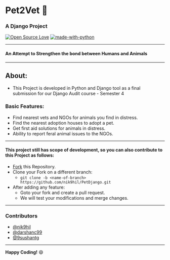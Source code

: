 # **Pet2Vet** :dog:
### A Django Project

[![Open Source Love](https://badges.frapsoft.com/os/v1/open-source.png?v=103)](https://github.com/ellerbrock/open-source-badges/)  [![made-with-python](https://img.shields.io/badge/Made%20with-Python-1f425f.svg)](https://www.python.org/)

---
#### An Attempt to Strengthen the bond between Humans and Animals

---
## **About:**
- This Project is developed in Python and Django tool as a final submission for our Django Audit course - Semester 4
### Basic Features:
* Find nearest vets and NGOs for animals you find in distress. 
* Find the nearest adoption houses to adopt a pet. 
* Get first aid solutions for animals in distress. 
* Ability to report feral animal issues to the NGOs. 
---




#### This project still has scope of development, so you can also contribute to this Project as follows:
* [Fork](https://github.com/nik9hil/PetDjango.git) this Repository.
* Clone your Fork on a different branch:
	* `git clone -b <name-of-branch> https://github.com/nik9hil/PetDjango.git`
* After adding any feature:
	* Goto your fork and create a pull request.
	* We will test your modifications and merge changes.
------------------------------------------



### Contributors

- [@nik9hil](https://github.com/nik9hil)
- [@darshanc99](https://github.com/darshanc99)
- [@9sushantg](https://github.com/9sushantg)
---

**Happy Coding!** :smile:

